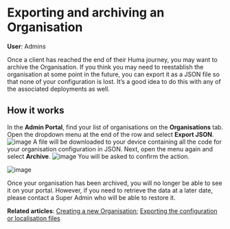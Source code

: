 # Exporting and archiving an Organisation
**User**: Admins

Once a client has reached the end of their Huma journey, you may want to archive the Organisation. If you think you may need to reestablish the organisation at some point in the future, you can export it as a JSON file so that none of your configuration is lost. It’s a good idea to do this with any of the associated deployments as well.
## How it works
In the **Admin Portal**, find your list of organisations on the **Organisations** tab. Open the dropdown menu at the end of the row and select **Export JSON**. 
![image](https://user-images.githubusercontent.com/110832367/183844152-459d6e94-c784-4729-af68-7f858d98960a.png)
A file will be downloaded to your device containing all the code for your organisation configuration in JSON. Next, open the menu again and select **Archive**. 
![image](https://user-images.githubusercontent.com/110832367/183844207-22059c1a-0200-4c70-a954-608582acba6e.png)
You will be asked to confirm the action. 

![image](https://user-images.githubusercontent.com/110832367/183844394-eed44b8b-2325-4b35-93ca-7b67eaf5b5b7.png)

Once your organisation has been archived, you will no longer be able to see it on your portal. However, if you need to retrieve the data at a later date, please contact a Super Admin who will be able to restore it.

**Related articles**: [Creating a new Organisation](https://github.com/huma-engineering/huma-docs/blob/baf6584b5f17a3684f7c06b76afe575bf60791ea/data-collection/AdminPortal/Managing%20Organisations/Creating%20a%20new%20Organisation.md); [Exporting the configuration or localisation files](https://github.com/huma-engineering/huma-docs/blob/baf6584b5f17a3684f7c06b76afe575bf60791ea/data-collection/AdminPortal/Managing%20Deployments/Tools%20and%20Navigation/Exporting%20the%20configuration%20or%20localization%20files.md)
